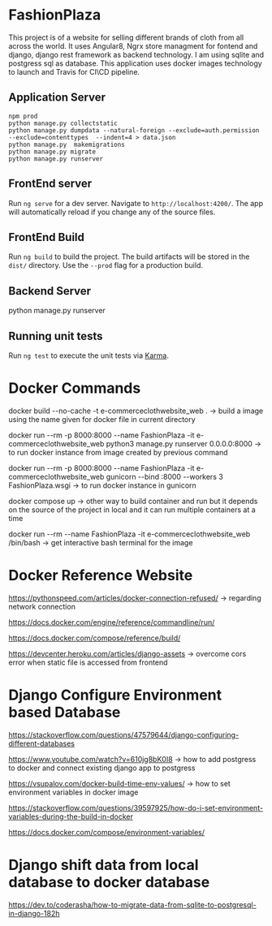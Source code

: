 # FashionPlaza

This project is of a website for selling different brands of cloth from all across the world. It uses Angular8, Ngrx store managment for fontend and django, django rest framework as backend technology. I am using sqlite and postgress sql as database. This application uses docker images technology to launch and Travis for CI\CD pipeline.

## Application Server

```console
npm prod
python manage.py collectstatic
python manage.py dumpdata --natural-foreign --exclude=auth.permission --exclude=contenttypes  --indent=4 > data.json
python manage.py  makemigrations
python manage.py migrate
python manage.py runserver
```
## FrontEnd server

Run `ng serve` for a dev server. Navigate to `http://localhost:4200/`. The app will automatically reload if you change any of the source files.

## FrontEnd Build

Run `ng build` to build the project. The build artifacts will be stored in the `dist/` directory. Use the `--prod` flag for a production build.

## Backend Server

python manage.py runserver
## Running unit tests

Run `ng test` to execute the unit tests via [Karma](https://karma-runner.github.io).

# Docker Commands

docker build --no-cache -t e-commerceclothwebsite_web . -> build a image using the name given for docker file in current directory

docker run --rm -p 8000:8000 --name FashionPlaza -it e-commerceclothwebsite_web python3 manage.py runserver 0.0.0.0:8000  -> to run docker instance from image created by previous command

docker run --rm -p 8000:8000 --name FashionPlaza -it e-commerceclothwebsite_web gunicorn --bind :8000 --workers 3 FashionPlaza.wsgi -> to run docker instance in gunicorn

docker compose up -> other way to build container and run but it depends on the source of the project in local and it can run multiple containers at a time

docker run --rm --name FashionPlaza -it e-commerceclothwebsite_web /bin/bash -> get interactive bash terminal for the image

# Docker Reference Website

https://pythonspeed.com/articles/docker-connection-refused/ -> regarding network connection

https://docs.docker.com/engine/reference/commandline/run/

https://docs.docker.com/compose/reference/build/

https://devcenter.heroku.com/articles/django-assets -> overcome cors error when static file is accessed from frontend
# Django Configure Environment based Database

https://stackoverflow.com/questions/47579644/django-configuring-different-databases

https://www.youtube.com/watch?v=610jg8bK0I8 -> how to add postgress to docker and connect existing django app to postgress

https://vsupalov.com/docker-build-time-env-values/ -> how to set environment variables in docker image 

https://stackoverflow.com/questions/39597925/how-do-i-set-environment-variables-during-the-build-in-docker

https://docs.docker.com/compose/environment-variables/

# Django shift data from local database to docker database

https://dev.to/coderasha/how-to-migrate-data-from-sqlite-to-postgresql-in-django-182h